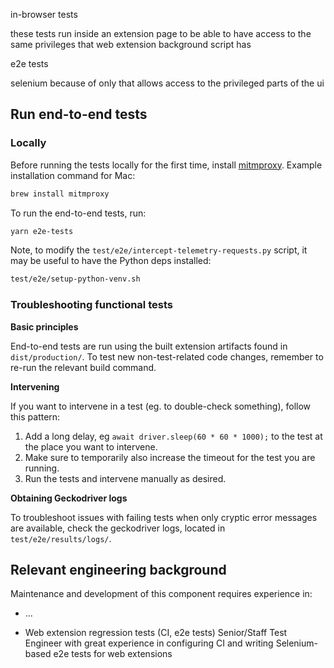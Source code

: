 in-browser tests

these tests run inside an extension page to be able to have access to the same privileges that web extension background script has

e2e tests

selenium because of only that allows access to the privileged parts of the ui

## Run end-to-end tests

### Locally

Before running the tests locally for the first time, install [mitmproxy](https://mitmproxy.org). Example installation command for Mac:

```bash
brew install mitmproxy
```

To run the end-to-end tests, run:

```bash
yarn e2e-tests
```

Note, to modify the `test/e2e/intercept-telemetry-requests.py` script, it may be useful to have the Python deps installed:

```bash
test/e2e/setup-python-venv.sh
```

### Troubleshooting functional tests

**Basic principles**

End-to-end tests are run using the built extension artifacts found in `dist/production/`. To test new non-test-related code changes, remember to re-run the relevant build command.

**Intervening**

If you want to intervene in a test (eg. to double-check something), follow this pattern:

1. Add a long delay, eg `await driver.sleep(60 * 60 * 1000);` to the test at the place you want to intervene.
2. Make sure to temporarily also increase the timeout for the test you are running.
3. Run the tests and intervene manually as desired.

**Obtaining Geckodriver logs**

To troubleshoot issues with failing tests when only cryptic error messages are available, check the geckodriver logs, located in `test/e2e/results/logs/`.

## Relevant engineering background

Maintenance and development of this component requires experience in:

- ...

- Web extension regression tests (CI, e2e tests)
  Senior/Staff Test Engineer with great experience in configuring CI and writing Selenium-based e2e tests for web extensions
